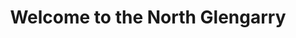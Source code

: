 ---
title: "Welcome to the North Glengarry"
description: "The North Glengarry is a fully licensed restaurant. We are renowned for our excellent food, varied menu and fast service, both in house and delivery."
layout: "home"

heading: THE NORTH GLENGARRY
sub1: "Whether you need a large table for a birthday celebration with friends, a romantic corner to bring your date, or a rustic booth for a special family outing, the North Glengarry offers you the perfect setting for any occasion!"
sub2: "Experience the Scottish roots and rustic charm of small-town eastern Ontario with our picturesque patio. The waterfall stands as a testament to the restaurant’s history as a grist mill. Built in 1819, it’s the oldest standing building in Alexandria!"

cta_link: "menu"
cta_text: Explore Our Menu

cta_link2: 'tel:+1-613-525-3030'
cta_text2: "Call For Reservation"
---